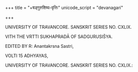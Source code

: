 +++
title = "+षड्गुरुशिष्य-वृत्तिः"
unicode_script = "devanagari"

+++


UNIVERSITY OF TRAVANCORE. 
SANSKRIT SERIES NO. CXLIX. 

VITH THE VRTTI SUKHAPRADĀ 
OF 
SADGURUSIŠYA. 

EDITED BY 
R: Anantakrsna Sastri, 

VOLTI 15 ADHYAYAS, 

UNIVERSITY OF TRAVANCORE. 
SANSKRIT SERIES NO. CXLIX.: 
